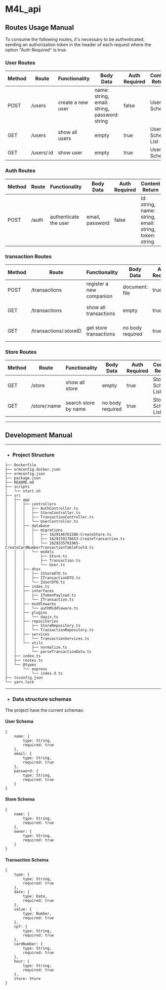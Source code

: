 # M4L_api

## Routes Usage Manual

To consume the following routes, it's necessary to be authenticated, sending an authorization token in the header of each request where the option "Auth Required" is true.

### User Routes

| Method | Route | Functionality | Body Data | Auth Required | Content Return |
|---|---|---|---|---|---|
| POST | /users | create a new user | name: string, email: string, password: string | false | User Schema |
| GET | /users | show all users | empty | true | User Schema List |
| GET | /users/:id | show user | empty | true | User Schema |

### Auth Routes

| Method | Route | Functionality | Body Data | Auth Required | Content Return |
|---|---|---|---|---|---|
| POST | /auth | authenticate the user | email, password | false | id: string, name: string, email: string, token: string |

### transaction Routes

| Method | Route | Functionality | Body Data | Auth Required | Content Return |
|---|---|---|---|---|---|
| POST | /transactions | register a new companion | document: file | true | empty |
| GET | /transactions | show all transactions | empty | true | Transaction Schema List
| GET | /transactions/:storeID | get store transactions | no body required | true | Transaction Schema List |

### Store Routes

| Method | Route | Functionality | Body Data | Auth Required | Content Return |
|---|---|---|---|---|---|
| GET | /store | show all store | empty | true | Store Schema List |
| GET | /store/:name | search store by name | no body required | true | Store Schema List |

---

## Development Manual

---

* ### Project Structure

```
├── Dockerfile
├── ormconfig.docker.json
├── ormconfig.json
├── package.json
├── README.md
├── scripts
│   └── start.sh
├── src
│   ├── app
│   │   ├── controllers
│   │   │   ├── AuthController.ts
│   │   │   ├── StoreController.ts
│   │   │   ├── TransactionController.ts
│   │   │   └── UserController.ts
│   │   ├── database
│   │   │   ├── migrations
│   │   │   │   ├── 1629146761586-CreateStore.ts
│   │   │   │   ├── 1629159178653-CreateTransaction.ts
│   │   │   │   └── 1629335701965-CreateCardNumberTransactionTableField.ts
│   │   │   └── models
│   │   │       ├── Store.ts
│   │   │       ├── Transaction.ts
│   │   │       └── User.ts
│   │   ├── dtos
│   │   │   ├── IStoreDTO.ts
│   │   │   ├── ITransactionDTO.ts
│   │   │   └── IUserDTO.ts
│   │   ├── index.ts
│   │   ├── interfaces
│   │   │   ├── ITokenPayload.ts
│   │   │   └── ITransaction.ts
│   │   ├── middlewares
│   │   │   └── authMiddleware.ts
│   │   ├── plugins
│   │   │   └── dayjs.ts
│   │   ├── repositories
│   │   │   ├── StoreRepository.ts
│   │   │   └── TransactionRepository.ts
│   │   ├── services
│   │   │   └── TransactionServices.ts
│   │   └── utils
│   │       ├── normalize.ts
│   │       └── parseTransactionData.ts
│   ├── index.ts
│   ├── routes.ts
│   └── @types
│       └── express
│           └── index.d.ts
├── tsconfig.json
└── yarn.lock
```

---

* ### Data structure schemas

The project have the current schemas:

#### User Schema

```
{
    name: {
        type: String,
        required: true
    },
    email: {
        type: String,
        required: true
    },
    password: {
        type: String,
        required: true
    }
}
```

#### Store Schema

```
{
    name: {
        type: String,
        required: true
    },
    owner: {
        type: String,
        required: true
    }
}
```

#### Transaction Schema

```
{
    type: {
        type: String,
        required: true
    },
    date: {
        type: Date,
        required: true
    },
    value: {
        type: Number,
        required: true
    },
    cpf: {
        type: String,
        required: true
    },
    cardNumber: {
        type: String,
        required: true
    },
    hour: {
        type: String,
        required: true
    },
    store: Store
}
```
